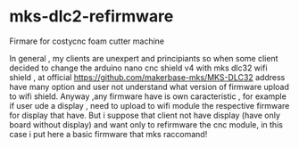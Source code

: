 # mks-dlc2-refirmware
Firmare for costycnc foam cutter machine

In general , my clients are unexpert and principiants so when some client decided to change the arduino nano cnc shield v4 with mks dlc32 wifi shield , at official https://github.com/makerbase-mks/MKS-DLC32 address have many option and user not understand what version of firmware upload to wifi shield.
Anyway ,any firmware have is own caracteristic , for example if user ude a display , need to upload to wifi module the respective firmware for display that have.
But i suppose that client not have display (have only board without display) and want only to refirmware the cnc module, in this case i put here a basic firmware that mks raccomand!
